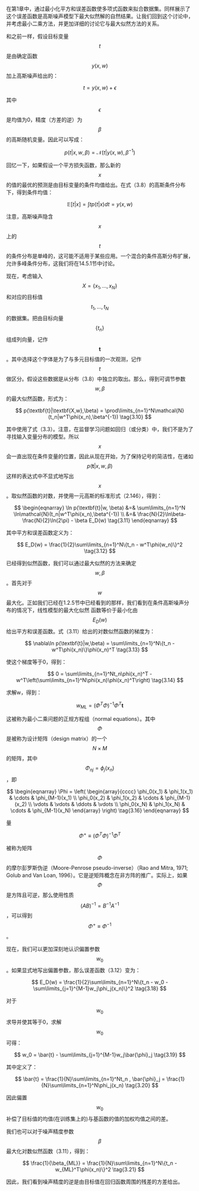 在第1章中，通过最小化平方和误差函数使多项式函数来拟合数据集。同样展示了这个误差函数是高斯噪声模型下最大似然解的自然结果。让我们回到这个讨论中，并考虑最小二乘方法，并更加详细的讨论它与最大似然方法的关系。    

和之前一样，假设目标变量$$ t $$是由确定函数$$ y(x, w) $$加上高斯噪声给出的：    

$$
t = y(x,w) + \epsilon \tag{3.7}
$$

其中$$ \epsilon $$是均值为0，精度（方差的逆）为$$ \beta $$的高斯随机变量。因此可以写成：    

$$
p(t|x,w,\beta) = \mathcal{N}(t|y(x,w), \beta^{-1}) \tag{3.8}
$$

回忆一下，如果假设一个平方损失函数，那么新的$$ x $$的值的最优的预测是由目标变量的条件均值给出。在式（3.8）的高斯条件分布下，得到条件均值：    

$$
\mathbb{E}[t|x] = \int tp(t|x)dt = y(x,w) \tag{3.9}
$$

注意，高斯噪声隐含$$ x $$上的$$ t $$的条件分布是单峰的，这可能不适用于某些应用。一个混合的条件高斯分布扩展，允许多峰条件分布，这我们将在14.5.1节中讨论。    

现在，考虑输入$$ X = \{x_1,...,x_N\} $$和对应的目标值$$ t_1,...,t_N $$的数据集。把由目标向量$$ \{t_n\} $$组成列向量，记作$$ \textbf{t} $$。其中选择这个字体是为了与多元目标值的一次观测，记作$$ t $$做区分。假设这些数据是从分布（3.8）中独立的取出。那么，得到可调节参数$$ w, \beta $$的最大似然函数，形式为：    

$$
p(\textbf{t}|\textbf{X,w},\beta) = \prod\limits_{n=1}^N\mathcal{N}(t_n|w^T\phi(x_n),\beta^{-1}) \tag{3.10}
$$

其中使用了式（3.3）。注意，在监督学习问题如回归（或分类）中，我们不是为了寻找输入变量分布的模型。所以$$ x $$会一直出现在条件变量的位置，因此从现在开始，为了保持记号的简洁性，在诸如$$ p(\textbf{t}|x,w,\beta) $$这样的表达式中不显式地写出$$ x $$。取似然函数的对数，并使用一元高斯的标准形式（2.146），得到：    

$$
\begin{eqnarray}
\ln p(\textbf{t}|w, \beta) &=& \sum\limits_{n=1}^N \ln\mathcal{N}(t_n|w^T\phi(x_n),\beta^{-1}) \\
&=& \frac{N}{2}\ln\beta-\frac{N}{2}\ln(2\pi) - \beta E_D(w) \tag{3.11}
\end{eqnarray}
$$

其中平方和误差函数定义为：     

$$
E_D(w) = \frac{1}{2}\sum\limits_{n=1}^N\{t_n - w^T\phi(w_n)\}^2 \tag{3.12}
$$

已经得到似然函数，我们可以通过最大似然的方法来确定$$ w, \beta $$。首先对于$$ w $$最大化。正如我们已经在1.2.5节中已经看到的那样，我们看到在条件高斯噪声分布的情况下，线性模型的最大化似然 函数等价于最小化由$$ E_D(w) $$给出平方和误差函数。式（3.11）给出的对数似然函数的梯度为：    

$$
\nabla\ln p(\textbf{t}|w,\beta) = \sum\limits_{n=1}^N\{t_n - w^T\phi(x_n)\}\phi(x_n)^T \tag{3.13}
$$

使这个梯度等于0，得到：    

$$
0 = \sum\limits_{n=1}^Nt_n\phi(x_n)^T - w^T\left(\sum\limits_{n=1}^N\phi(x_n)\phi(x_n)^T\right) \tag{3.14}
$$

求解w，得到：    

$$
w_{ML} = (\Phi^T\Phi)^{-1}\Phi^T\textbf{t} \tag{3.15}
$$

这被称为最小二乘问题的正规方程组（normal equations）。其中$$ \Phi $$是被称为设计矩阵（design matrix）的一个$$ N \times M $$的矩阵，其中$$ \Phi_{nj} = \phi_j(x_n) $$，即

$$
\begin{eqnarray}
\Phi = 
\left(
\begin{array}{cccc}
\phi_0(x_1) & \phi_1(x_1) & \cdots & \phi_{M-1}(x_1) \\
\phi_0(x_2) & \phi_1(x_2) & \cdots & \phi_{M-1}(x_2) \\
\vdots & \vdots & \ddots & \vdots \\
\phi_0(x_N) & \phi_1(x_N) & \cdots & \phi_{M-1}(x_N) 
\end{array}
\right) \tag{3.16}
\end{eqnarray}
$$

量

$$
\Phi^+ \equiv (\Phi^T\Phi)^{-1}\Phi^T \tag{3.17}
$$

被称为矩阵$$ \Phi $$的摩尔彭罗斯伪逆（Moore-Penrose pseudo-inverse）（Rao and Mitra, 1971; Golub and Van Loan, 1996）。它是逆矩阵概念在非方阵的推广。实际上，如果$$ \Phi $$是方阵且可逆，那么使用性质$$ (AB)^{−1} = B^{−1}A^{−1} $$，可以得到$$ \Phi^+ \equiv \Phi^{−1} $$。    

现在，我们可以更加深刻地认识偏置参数$$ w_0 $$。如果显式地写出偏置参数，那么误差函数（3.12）变为：    

$$
E_D(w) = \frac{1}{2}\sum\limits_{n=1}^N\{t_n - w_0 - \sum\limits_{j=1}^{M-1}w_j\phi_j(x_n)\}^2 \tag{3.18}
$$

对于$$ w_0 $$求导并使其等于0，求解$$ w_0 $$可得：    

$$
w_0 = \bar{t} - \sum\limits_{j=1}^{M-1}w_j\bar{\phi}_j \tag{3.19}
$$

其中定义了：    

$$
\bar{t} = \frac{1}{N}\sum\limits_{n=1}^Nt_n , \bar{\phi}_j = \frac{1}{N}\sum\limits_{n=1}^N\phi_j(x_n) \tag{3.20}
$$

因此偏置$$ w_0 $$补偿了目标值的均值(在训练集上的)与基函数的值的加权均值之间的差。    

我们也可以对于噪声精度参数$$ \beta $$最大化对数似然函数（3.11），得到：    

$$
\frac{1}{\beta_{ML}} = \frac{1}{N}\sum\limits_{n=1}^N\{t_n - w_{ML}^T\phi(x_n)\}^2 \tag{3.21}
$$

因此，我们看到噪声精度的逆是由目标值在回归函数周围的残差的方差给出。



